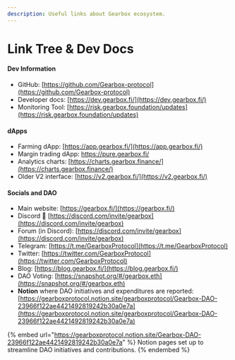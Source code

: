 ```yaml
---
description: Useful links about Gearbox ecosystem.
---
```


# Link Tree & Dev Docs

#### Dev Information

* GitHub: [https://github.com/Gearbox-protocol](https://github.com/Gearbox-protocol)
* Developer docs: [https://dev.gearbox.fi/](https://dev.gearbox.fi/)
* Monitoring Tool: [https://risk.gearbox.foundation/updates](https://risk.gearbox.foundation/updates)

#### dApps

* Farming dApp: [https://app.gearbox.fi/](https://app.gearbox.fi/)
* Margin trading dApp: [https://pure.gearbox.fi/ ](https://pure.gearbox.fi/)
* Analytics charts: [https://charts.gearbox.finance/](https://charts.gearbox.finance/)
* Older V2 interface: [https://v2.gearbox.fi/](https://v2.gearbox.fi/)

#### Socials and DAO

* Main website: [https://gearbox.fi/](https://gearbox.fi/)
* Discord 👾 [https://discord.com/invite/gearbox](https://discord.com/invite/gearbox)
* Forum (in Discord): [https://discord.com/invite/gearbox](https://discord.com/invite/gearbox)
* Telegram: [https://t.me/GearboxProtocol](https://t.me/GearboxProtocol)
* Twitter: [https://twitter.com/GearboxProtocol](https://twitter.com/GearboxProtocol)
* Blog: [https://blog.gearbox.fi/](https://blog.gearbox.fi/)
* DAO Voting: [https://snapshot.org/#/gearbox.eth](https://snapshot.org/#/gearbox.eth)
* **Notion** where DAO initiatives and expenditures are reported: [https://gearboxprotocol.notion.site/gearboxprotocol/Gearbox-DAO-23966f122ae4421492819242b30a0e7a](https://gearboxprotocol.notion.site/gearboxprotocol/Gearbox-DAO-23966f122ae4421492819242b30a0e7a)

{% embed url="https://gearboxprotocol.notion.site/Gearbox-DAO-23966f122ae4421492819242b30a0e7a" %}
Notion pages set up to streamline DAO initiatives and contributions.
{% endembed %}
